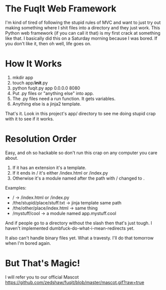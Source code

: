 The FuqIt Web Framework
=======================

I'm kind of tired of following the stupid rules of MVC and want to just
try out making something where I shit files into a directory and they
just work.  This Python web framework (if you can call it that) is my
first crack at something like that.  I basically did this on a Saturday
morning because I was bored.  If you don't like it, then oh well, life
goes on.

How It Works
============

1. mkdir app
2. touch app/__init__.py
3. python fuqit.py app 0.0.0.0 8080
4. Put .py files or "anything else" into app.
5. The .py files need a run function.  It gets variables.
6. Anything else is a jinja2 template.

That's it.  Look in this project's app/ directory to see me
doing stupid crap with it to see if it works.

Resolution Order
================

Easy, and oh so hackable so don't run this crap on any computer you
care about.

1. If it has an extension it's a template.
2. If it ends in / it's either /index.html or /index.py
3. Otherwise it's a module named after the path with / changed to .

Examples:

* / -> /index.html or /index.py
* /the/stupid/place/stuff.txt -> jinja template same path
* /the/other/place/index.html -> same thing
* /mystuff/cool -> a module named app.mystuff.cool

And if people go to a directory without the slash then that's just tough.
I haven't implemented dumbfuck-do-what-i-mean-redirects yet.

It also can't handle binary files yet.  What a travesty.  I'll do that tomorrow
when I'm bored again.

But That's Magic!
=================

I will refer you to our official Mascot https://github.com/zedshaw/fuqit/blob/master/mascot.gif?raw=true
